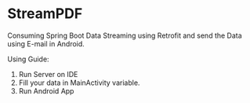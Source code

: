 # StreamPDF
Consuming Spring Boot Data Streaming using Retrofit and send the Data using E-mail in Android.

Using Guide:
1. Run Server on IDE
2. Fill your data in MainActivity variable.
3. Run Android App
